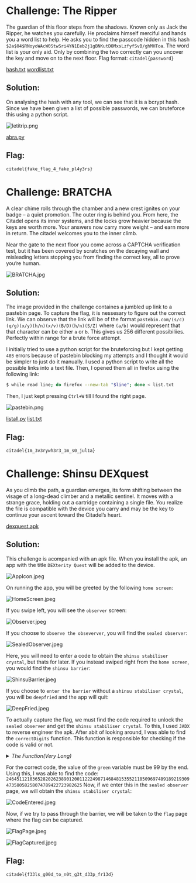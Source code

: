 
# Challenge: The Ripper

The guardian of this floor steps from the shadows. Known only as Jack the Ripper, he watches you carefully. He proclaims himself merciful and hands you a word list to help.
He asks you to find the passcode hidden in this hash `$2a$04$RNoyoWAcW0StwSri4YN1Eeb2j1gBNKutDOMxsLzfyfSvB/ghMHToa`. The word list is your only aid. Only by combining the two correctly can you uncover the key and move on to the next floor. Flag format: `citadel{password}`

[hash.txt](The_Ripper/hash.txt)
[wordlist.txt](The_Ripper/wordlist.txt)

## Solution:

On analysing the hash with any tool, we can see that it is a bcrypt hash. Since we  have been given a list of possible passwords, we can bruteforce this using a python script.

![letitrip.png](The_Ripper/letitrip.png)

[abra.py](The_Ripper/abra.py)

## Flag: 

```
citadel{fake_flag_4_fake_pl4y3rs}
```

# Challenge: BRATCHA

A clear chime rolls through the chamber and a new crest ignites on your badge – a quiet promotion. The outer ring is behind you. From here, the Citadel opens its inner systems, and the locks grow heavier because the keys are worth more. Your answers now carry more weight – and earn more in return. The citadel welcomes you to the inner climb.

Near the gate to the next floor you come across a CAPTCHA verification test, but it has been covered by scratches on the decaying wall and misleading letters stopping you from finding the correct key, all to prove you’re human.

![BRATCHA.jpg](BRATCHA/BRATCHA.jpg)

## Solution:

The image provided in the challenge containes a jumbled up link to a pastebin page. To capture the flag, it is nessesary to figure out the correct link. We can observe that the link will be of the format `pastebin.com/(s/c)(q/g)(x/y)(h/n)(x/v)(B/D)(h/n)(S/Z)` where `(a/b)` would represent that that character can be either `a` or `b`. This gives us 256 different possibiliies. Perfectly within range for a brute force attempt.

I initially tried to use a python script for the bruteforcing but I kept getting `403` errors because of pastebin blocking my attempts and I thought it would be simpler to just do it manually. I used a python script to write all the possible links into a text file. Then, I opened them all in firefox using the following link:

```sh
$ while read line; do firefox --new-tab "$line"; done < list.txt
```

Then, I just kept pressing `Ctrl+W` till I found the right page.

![pastebin.png](BRATCHA/pastebin.png)

[listall.py](BRATCHA/listall.py)
[list.txt](BRATCHA/link.txt)

## Flag: 

```
citadel{1m_3v3rywh3r3_1m_s0_jul1a}
```

# Challenge: Shinsu DEXquest

As you climb the path, a guardian emerges, its form shifting between the visage of a long-dead climber and a metallic sentinel. It moves with a strange grace, holding out a cartridge containing a single file. You realize the file is compatible with the device you carry and may be the key to continue your ascent toward the Citadel’s heart.

[dexquest.apk](Shinsu_DEXquest/dexquest.apk)

## Solution:

This challenge is acompanied with an apk file. When you install the apk, an app with the title `DEXterity Quest` will be added to the device.

![AppIcon.jpeg](Shinsu_DEXquest/0AppIcon.jpeg)

On running the app, you will be greeted by the following `home screen`:

![HomeScreen.jpeg](Shinsu_DEXquest/1HomeScreen.jpeg)

If you swipe left, you will see the `observer` screen:

![Observer.jpeg](Shinsu_DEXquest/2Observer.jpeg)

If you choose to `observe the obseverver`, you will find the `sealed observer`:

![SealedObserver.jpeg](Shinsu_DEXquest/3SealedObserver.jpeg)

Here, you will need to enter a code to obtain the `shinsu stabiliser crystal`, but thats for later. If you instead swiped right from the `home screen`, you would find the `shinsu barrier`:

![ShinsuBarrier.jpeg](Shinsu_DEXquest/4ShinsuBarrier.jpeg)

If you choose to `enter the barrier` without a `shinsu stabiliser crystal`, you will be `deepfried` and the app will quit:

![DeepFried.jpeg](Shinsu_DEXquest/5DeepFried.jpeg)

To actually capture the flag, we must find the code required to unlock the `sealed observer` and get the `shinsu stabiliser crystal`. To this, I used `JADX` to reverse engineer the apk. After abit of looking around, I was able to find the `correctDigits` function. This function is responsible for checking if the code is valid or not.

<details closed>
<summary><i>The Function(Very Long)</i></summary>

```java
private final int correctDigits(String input) {
    String num = StringsKt.padStart(input, 99, '0');
    EditText editText = this.inputNum;
    if (editText != null) {
        editText.setText(num);
    }
    int green = 0;
    if (num.charAt(8) == '1') {
        green = 0 + 1;
    }
    if (num.charAt(25) == '2') {
        green++;
    }
    if (num.charAt(81) == '0') {
        green++;
    }
    if (num.charAt(47) == '5') {
        green++;
    }
    if (num.charAt(35) == '8') {
        green++;
    }
    if (num.charAt(0) == '2') {
        green++;
    }
    if (num.charAt(53) == '0') {
        green++;
    }
    if (num.charAt(74) == '8') {
        green++;
    }
    if (num.charAt(67) == '3') {
        green++;
    }
    if (num.charAt(49) == '1') {
        green++;
    }
    if (num.charAt(7) == '2') {
        green++;
    }
    if (num.charAt(78) == '2') {
        green++;
    }
    if (num.charAt(46) == '5') {
        green++;
    }
    if (num.charAt(9) == '0') {
        green++;
    }
    if (num.charAt(20) == '3') {
        green++;
    }
    if (num.charAt(91) == '2') {
        green++;
    }
    if (num.charAt(85) == '8') {
        green++;
    }
    if (num.charAt(15) == '2') {
        green++;
    }
    if (num.charAt(57) == '7') {
        green++;
    }
    if (num.charAt(66) == '9') {
        green++;
    }
    if (num.charAt(31) == '2') {
        green++;
    }
    if (num.charAt(14) == '8') {
        green++;
    }
    if (num.charAt(34) == '9') {
        green++;
    }
    if (num.charAt(58) == '4') {
        green++;
    }
    if (num.charAt(69) == '9') {
        green++;
    }
    if (num.charAt(30) == '2') {
        green++;
    }
    if (num.charAt(37) == '1') {
        green++;
    }
    if (num.charAt(95) == '2') {
        green++;
    }
    if (num.charAt(32) == '2') {
        green++;
    }
    if (num.charAt(50) == '1') {
        green++;
    }
    if (num.charAt(80) == '8') {
        green++;
    }
    if (num.charAt(86) == '9') {
        green++;
    }
    if (num.charAt(63) == '9') {
        green++;
    }
    if (num.charAt(64) == '2') {
        green++;
    }
    if (num.charAt(79) == '5') {
        green++;
    }
    if (num.charAt(98) == '5') {
        green++;
    }
    if (num.charAt(90) == '7') {
        green++;
    }
    if (num.charAt(92) == '3') {
        green++;
    }
    if (num.charAt(72) == '3') {
        green++;
    }
    if (num.charAt(13) == '2') {
        green++;
    }
    if (num.charAt(28) == '1') {
        green++;
    }
    if (num.charAt(11) == '6') {
        green++;
    }
    if (num.charAt(70) == '4') {
        green++;
    }
    if (num.charAt(17) == '2') {
        green++;
    }
    if (num.charAt(21) == '8') {
        green++;
    }
    if (num.charAt(96) == '6') {
        green++;
    }
    if (num.charAt(82) == '7') {
        green++;
    }
    if (num.charAt(44) == '5') {
        green++;
    }
    if (num.charAt(71) == '7') {
        green++;
    }
    if (num.charAt(51) == '8') {
        green++;
    }
    if (num.charAt(19) == '2') {
        green++;
    }
    if (num.charAt(83) == '4') {
        green++;
    }
    if (num.charAt(41) == '4') {
        green++;
    }
    if (num.charAt(52) == '5') {
        green++;
    }
    if (num.charAt(76) == '5') {
        green++;
    }
    if (num.charAt(48) == '2') {
        green++;
    }
    if (num.charAt(26) == '0') {
        green++;
    }
    if (num.charAt(55) == '6') {
        green++;
    }
    if (num.charAt(56) == '9') {
        green++;
    }
    if (num.charAt(16) == '0') {
        green++;
    }
    if (num.charAt(6) == '1') {
        green++;
    }
    if (num.charAt(12) == '5') {
        green++;
    }
    if (num.charAt(27) == '0') {
        green++;
    }
    if (num.charAt(97) == '2') {
        green++;
    }
    if (num.charAt(62) == '8') {
        green++;
    }
    if (num.charAt(45) == '3') {
        green++;
    }
    if (num.charAt(29) == '1') {
        green++;
    }
    if (num.charAt(39) == '6') {
        green++;
    }
    if (num.charAt(42) == '8') {
        green++;
    }
    if (num.charAt(18) == '6') {
        green++;
    }
    if (num.charAt(2) == '6') {
        green++;
    }
    if (num.charAt(1) == '4') {
        green++;
    }
    if (num.charAt(89) == '2') {
        green++;
    }
    if (num.charAt(24) == '1') {
        green++;
    }
    if (num.charAt(54) == '9') {
        green++;
    }
    if (num.charAt(61) == '1') {
        green++;
    }
    if (num.charAt(65) == '1') {
        green++;
    }
    if (num.charAt(4) == '5') {
        green++;
    }
    if (num.charAt(38) == '4') {
        green++;
    }
    if (num.charAt(36) == '7') {
        green++;
    }
    if (num.charAt(40) == '8') {
        green++;
    }
    if (num.charAt(75) == '0') {
        green++;
    }
    if (num.charAt(94) == '8') {
        green++;
    }
    if (num.charAt(23) == '0') {
        green++;
    }
    if (num.charAt(33) == '4') {
        green++;
    }
    if (num.charAt(5) == '1') {
        green++;
    }
    if (num.charAt(87) == '4') {
        green++;
    }
    if (num.charAt(68) == '0') {
        green++;
    }
    if (num.charAt(60) == '9') {
        green++;
    }
    if (num.charAt(73) == '5') {
        green++;
    }
    if (num.charAt(93) == '9') {
        green++;
    }
    if (num.charAt(43) == '1') {
        green++;
    }
    if (num.charAt(3) == '4') {
        green++;
    }
    if (num.charAt(84) == '7') {
        green++;
    }
    if (num.charAt(22) == '9') {
        green++;
    }
    if (num.charAt(88) == '2') {
        green++;
    }
    if (num.charAt(10) == '3') {
        green++;
    }
    if (num.charAt(77) == '8') {
        green++;
    }
    if (num.charAt(59) == '8') {
        green++;
    }
    if (green == 99) {
        password = input;
        return green;
    }
    return RangesKt.random(RangesKt.until(0, green), Random.INSTANCE);
}
```
</details>

For the correct code, the value of the `green` variable must be 99 by the end. Using this, I was able to find the code:
`246451121036528202623890120011222498714684815355211850969748918921930947358058258074789422723982625`
Now, if we enter this in the `sealed observer` page, we will obtain the `shinsu stabiliser crystal`:

![CodeEntered.jpeg](Shinsu_DEXquest/6CodeEntered.jpeg)

Now, if we try to pass through the barrier, we will be taken to the `flag` page where the flag can be captured.

![FlagPage.jpeg](Shinsu_DEXquest/7FlagPage.jpeg)

![FlagCaptured.jpeg](Shinsu_DEXquest/8FlagCaptured.jpeg)

## Flag: 

```
citadel{f33ls_g00d_to_n0t_g3t_d33p_fr13d}
```
